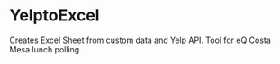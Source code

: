 # YelptoExcel
Creates Excel Sheet from custom data and Yelp API.
Tool for eQ Costa Mesa lunch polling
